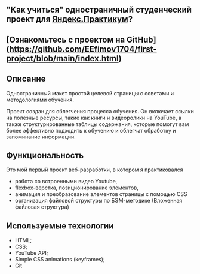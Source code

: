 ## "Как учиться" одностраничный студенческий проект для [Яндекс.Практикум](https://practicum.com)?


## [Ознакомьтесь с проектом на GitHub] (https://github.com/EEfimov1704/first-project/blob/main/index.html)

## Описание

Одностраничный макет простой целевой страницы с советами и методологиями обучения.

Проект создан для облегчения процесса обучения. Он включает ссылки на полезные ресурсы, такие как книги и видеоролики на YouTube, а также структурированные таблицы содержания, которые помогут вам более эффективно подходить к обучению и облегчат обработку и запоминание информации.

## Функциональность

Это мой первый проект веб-разработки, в котором я практиковался

* работа со встроенными видео Youtube,
* flexbox-верстка, позиционирование элементов,
* анимация и преобразование элементов страницы с помощью CSS
* организация файловой структуры по БЭМ-методике (Вложенная файловая структура)

## Используемые технологии

* HTML;
* CSS;
* YouTube API;
* Simple CSS animations (keyframes);
* Git
